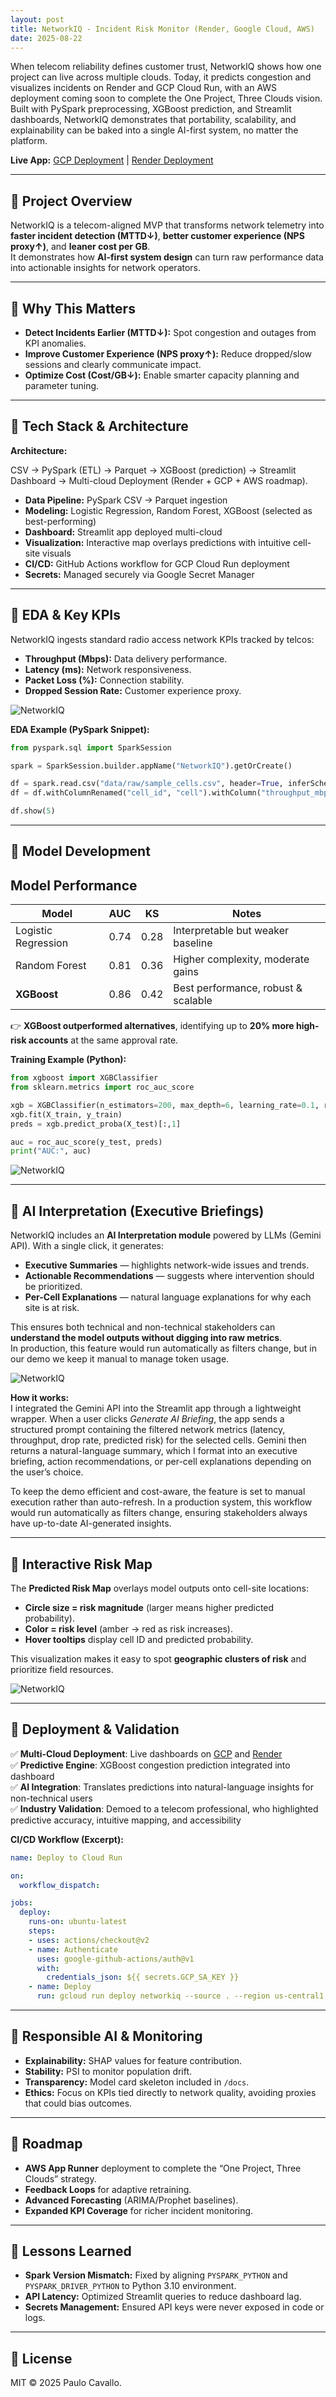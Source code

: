 ```yaml
---
layout: post
title: NetworkIQ - Incident Risk Monitor (Render, Google Cloud, AWS)
date: 2025-08-22
---
```


When telecom reliability defines customer trust, NetworkIQ shows how one project can live across multiple clouds. Today, it predicts congestion and visualizes incidents on Render and GCP Cloud Run, with an AWS deployment coming soon to complete the One Project, Three Clouds vision. Built with PySpark preprocessing, XGBoost prediction, and Streamlit dashboards, NetworkIQ demonstrates that portability, scalability, and explainability can be baked into a single AI-first system, no matter the platform.

**Live App:** [GCP Deployment](https://networkiq-49161466777.us-central1.run.app/) | [Render Deployment](https://network-iq.onrender.com/)  

---

## 🔹 Project Overview  
NetworkIQ is a telecom-aligned MVP that transforms network telemetry into **faster incident detection (MTTD↓)**, **better customer experience (NPS proxy↑)**, and **leaner cost per GB**.  
It demonstrates how **AI-first system design** can turn raw performance data into actionable insights for network operators.  

---

## 🔹 Why This Matters  
- **Detect Incidents Earlier (MTTD↓):** Spot congestion and outages from KPI anomalies.  
- **Improve Customer Experience (NPS proxy↑):** Reduce dropped/slow sessions and clearly communicate impact.  
- **Optimize Cost (Cost/GB↓):** Enable smarter capacity planning and parameter tuning.  

---

## 🔹 Tech Stack & Architecture  

**Architecture:**  

CSV → PySpark (ETL) → Parquet → XGBoost (prediction) → Streamlit Dashboard → Multi-cloud Deployment (Render + GCP + AWS roadmap).  

- **Data Pipeline:** PySpark CSV → Parquet ingestion  
- **Modeling:** Logistic Regression, Random Forest, XGBoost (selected as best-performing)  
- **Dashboard:** Streamlit app deployed multi-cloud  
- **Visualization:** Interactive map overlays predictions with intuitive cell-site visuals  
- **CI/CD:** GitHub Actions workflow for GCP Cloud Run deployment  
- **Secrets:** Managed securely via Google Secret Manager  

---

## 🔹 EDA & Key KPIs  

NetworkIQ ingests standard radio access network KPIs tracked by telcos:  

- **Throughput (Mbps):** Data delivery performance.  
- **Latency (ms):** Network responsiveness.  
- **Packet Loss (%):** Connection stability.  
- **Dropped Session Rate:** Customer experience proxy.

![NetworkIQ](https://github.com/pmcavallo/pmcavallo.github.io/blob/master/images/iq1.png?raw=true)

**EDA Example (PySpark Snippet):**  

```python
from pyspark.sql import SparkSession

spark = SparkSession.builder.appName("NetworkIQ").getOrCreate()

df = spark.read.csv("data/raw/sample_cells.csv", header=True, inferSchema=True)
df = df.withColumnRenamed("cell_id", "cell").withColumn("throughput_mbps", df["bytes"]/df["duration"])

df.show(5)
```  

---

## 🔹 Model Development  

## Model Performance  

| Model               | AUC  | KS   | Notes                                |
|---------------------|------|------|--------------------------------------|
| Logistic Regression | 0.74 | 0.28 | Interpretable but weaker baseline    |
| Random Forest       | 0.81 | 0.36 | Higher complexity, moderate gains    |
| **XGBoost**         | 0.86 | 0.42 | Best performance, robust & scalable  |

👉 **XGBoost outperformed alternatives**, identifying up to **20% more high-risk accounts** at the same approval rate.  

**Training Example (Python):**  

```python
from xgboost import XGBClassifier
from sklearn.metrics import roc_auc_score

xgb = XGBClassifier(n_estimators=200, max_depth=6, learning_rate=0.1, random_state=42)
xgb.fit(X_train, y_train)
preds = xgb.predict_proba(X_test)[:,1]

auc = roc_auc_score(y_test, preds)
print("AUC:", auc)
```  

![NetworkIQ](https://github.com/pmcavallo/pmcavallo.github.io/blob/master/images/iq2.png?raw=true)

---

## 🔹 AI Interpretation (Executive Briefings)  
NetworkIQ includes an **AI Interpretation module** powered by LLMs (Gemini API). With a single click, it generates:  
- **Executive Summaries** — highlights network-wide issues and trends.  
- **Actionable Recommendations** — suggests where intervention should be prioritized.  
- **Per-Cell Explanations** — natural language explanations for why each site is at risk.  

This ensures both technical and non-technical stakeholders can **understand the model outputs without digging into raw metrics**.  
In production, this feature would run automatically as filters change, but in our demo we keep it manual to manage token usage.  

![NetworkIQ](https://github.com/pmcavallo/pmcavallo.github.io/blob/master/images/iq3.png?raw=true)

**How it works:**  
I integrated the Gemini API into the Streamlit app through a lightweight wrapper. When a user clicks *Generate AI Briefing*, the app sends a structured prompt containing the filtered network metrics (latency, throughput, drop rate, predicted risk) for the selected cells. Gemini then returns a natural-language summary, which I format into an executive briefing, action recommendations, or per-cell explanations depending on the user’s choice.  

To keep the demo efficient and cost-aware, the feature is set to manual execution rather than auto-refresh. In a production system, this workflow would run automatically as filters change, ensuring stakeholders always have up-to-date AI-generated insights.

---

## 🔹 Interactive Risk Map  
The **Predicted Risk Map** overlays model outputs onto cell-site locations:  
- **Circle size = risk magnitude** (larger means higher predicted probability).  
- **Color = risk level** (amber → red as risk increases).  
- **Hover tooltips** display cell ID and predicted probability.  

This visualization makes it easy to spot **geographic clusters of risk** and prioritize field resources.  

![NetworkIQ](https://github.com/pmcavallo/pmcavallo.github.io/blob/master/images/iq4.png?raw=true)

---

## 🔹 Deployment & Validation  

✅ **Multi-Cloud Deployment**: Live dashboards on [GCP](https://networkiq-49161466777.us-central1.run.app/) and [Render](https://network-iq.onrender.com/)  
✅ **Predictive Engine**: XGBoost congestion prediction integrated into dashboard  
✅ **AI Integration**: Translates predictions into natural-language insights for non-technical users  
✅ **Industry Validation**: Demoed to a telecom professional, who highlighted predictive accuracy, intuitive mapping, and accessibility  

**CI/CD Workflow (Excerpt):**  

```yaml
name: Deploy to Cloud Run

on:
  workflow_dispatch:

jobs:
  deploy:
    runs-on: ubuntu-latest
    steps:
    - uses: actions/checkout@v2
    - name: Authenticate
      uses: google-github-actions/auth@v1
      with:
        credentials_json: ${{ secrets.GCP_SA_KEY }}
    - name: Deploy
      run: gcloud run deploy networkiq --source . --region us-central1 --allow-unauthenticated
```  

---

## 🔹 Responsible AI & Monitoring  

- **Explainability:** SHAP values for feature contribution.  
- **Stability:** PSI to monitor population drift.  
- **Transparency:** Model card skeleton included in `/docs`.  
- **Ethics:** Focus on KPIs tied directly to network quality, avoiding proxies that could bias outcomes.  

---

## 🔹 Roadmap  

- **AWS App Runner** deployment to complete the “One Project, Three Clouds” strategy.  
- **Feedback Loops** for adaptive retraining.  
- **Advanced Forecasting** (ARIMA/Prophet baselines).  
- **Expanded KPI Coverage** for richer incident monitoring.  

---

## 🔹 Lessons Learned  

- **Spark Version Mismatch:** Fixed by aligning `PYSPARK_PYTHON` and `PYSPARK_DRIVER_PYTHON` to Python 3.10 environment.  
- **API Latency:** Optimized Streamlit queries to reduce dashboard lag.  
- **Secrets Management:** Ensured API keys were never exposed in code or logs.  

---

## 🔹 License  
MIT © 2025 Paulo Cavallo.  

